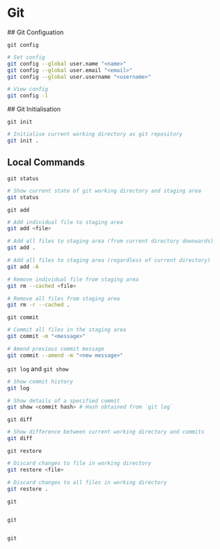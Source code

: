 # Git



## Git Configuation

`git config`

```bash
# Set config
git config --global user.name "<name>"
git config --global user.email "<email>"
git config --global user.username "<username>"

# View config
git config -l
```



## Git Initialisation

`git init`

```bash
# Initialise current working directory as git repository
git init .
```



## Local Commands

`git status`

```bash
# Show current state of git working directory and staging area
git status
```



`git add`

```bash
# Add individual file to staging area
git add <file>

# Add all files to staging area (from current directory downwards)
git add .

# Add all files to staging area (regardless of current directory)
git add -A

# Remove individual file from staging area
git rm --cached <file>

# Remove all files from staging area
git rm -r --cached .
```



`git commit`

```bash
# Commit all files in the staging area
git commit -m "<message>"

# Amend previous commit message
git commit --amend -m "<new message>"
```



`git log` and `git show`

```bash
# Show commit history
git log

# Show details of a specified commit
git show <commit hash> # Hash obtained from `git log`
```



`git diff`

```bash
# Show difference between current working directory and commits
git diff
```



`git restore`

```bash
# Discard changes to file in working directory
git restore <file>

# Discard changes to all files in working directory
git restore .
```



`git`

```bash

```



`git`

```bash

```



`git`

```bash

```







